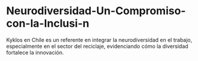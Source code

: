 # Neurodiversidad-Un-Compromiso-con-la-Inclusi-n
Kyklos en Chile es un referente en integrar la neurodiversidad en el trabajo, especialmente en el sector del reciclaje, evidenciando cómo la diversidad fortalece la innovación.
